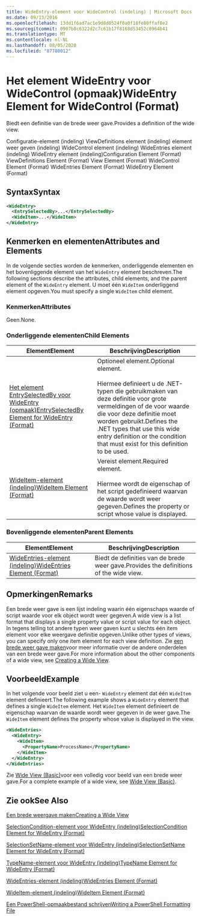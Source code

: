 ```yaml
---
title: WideEntry-element voor WideControl (indeling) | Microsoft Docs
ms.date: 09/13/2016
ms.openlocfilehash: 13dd1f6ad7ac1e9d8d0524f0a0f18fe80ffaf8e2
ms.sourcegitcommit: 0907b8c6322d2c7c61b17f8168d53452c8964b41
ms.translationtype: MT
ms.contentlocale: nl-NL
ms.lasthandoff: 08/05/2020
ms.locfileid: "87780012"
---
```

# <a name="wideentry-element-for-widecontrol-format"></a><span data-ttu-id="d780b-102">Het element WideEntry voor WideControl (opmaak)</span><span class="sxs-lookup"><span data-stu-id="d780b-102">WideEntry Element for WideControl (Format)</span></span>

<span data-ttu-id="d780b-103">Biedt een definitie van de brede weer gave.</span><span class="sxs-lookup"><span data-stu-id="d780b-103">Provides a definition of the wide view.</span></span>

<span data-ttu-id="d780b-104">Configuratie-element (indeling) ViewDefinitions element (indeling) element weer geven (indeling) WideControl element (indeling) WideEntries element (indeling) WideEntry element (indeling)</span><span class="sxs-lookup"><span data-stu-id="d780b-104">Configuration Element (Format) ViewDefinitions Element (Format) View Element (Format) WideControl Element (Format) WideEntries Element (Format) WideEntry Element (Format)</span></span>

## <a name="syntax"></a><span data-ttu-id="d780b-105">Syntax</span><span class="sxs-lookup"><span data-stu-id="d780b-105">Syntax</span></span>

```xml
<WideEntry>
  <EntrySelectedBy>...</EntrySelectedBy>
  <WideItem>...</WideItem>
</WideEntry>
```

## <a name="attributes-and-elements"></a><span data-ttu-id="d780b-106">Kenmerken en elementen</span><span class="sxs-lookup"><span data-stu-id="d780b-106">Attributes and Elements</span></span>

<span data-ttu-id="d780b-107">In de volgende secties worden de kenmerken, onderliggende elementen en het bovenliggende element van het `WideEntry` element beschreven.</span><span class="sxs-lookup"><span data-stu-id="d780b-107">The following sections describe the attributes, child elements, and the parent element of the `WideEntry` element.</span></span> <span data-ttu-id="d780b-108">U moet één `WideItem` onderliggend element opgeven.</span><span class="sxs-lookup"><span data-stu-id="d780b-108">You must specify a single `WideItem` child element.</span></span>

### <a name="attributes"></a><span data-ttu-id="d780b-109">Kenmerken</span><span class="sxs-lookup"><span data-stu-id="d780b-109">Attributes</span></span>

<span data-ttu-id="d780b-110">Geen.</span><span class="sxs-lookup"><span data-stu-id="d780b-110">None.</span></span>

### <a name="child-elements"></a><span data-ttu-id="d780b-111">Onderliggende elementen</span><span class="sxs-lookup"><span data-stu-id="d780b-111">Child Elements</span></span>

|<span data-ttu-id="d780b-112">Element</span><span class="sxs-lookup"><span data-stu-id="d780b-112">Element</span></span>|<span data-ttu-id="d780b-113">Beschrijving</span><span class="sxs-lookup"><span data-stu-id="d780b-113">Description</span></span>|
|-------------|-----------------|
|[<span data-ttu-id="d780b-114">Het element EntrySelectedBy voor WideEntry (opmaak)</span><span class="sxs-lookup"><span data-stu-id="d780b-114">EntrySelectedBy Element for WideEntry (Format)</span></span>](./entryselectedby-element-for-wideentry-format.md)|<span data-ttu-id="d780b-115">Optioneel element.</span><span class="sxs-lookup"><span data-stu-id="d780b-115">Optional element.</span></span><br /><br /> <span data-ttu-id="d780b-116">Hiermee definieert u de .NET-typen die gebruikmaken van deze definitie voor grote vermeldingen of de voor waarde die voor deze definitie moet worden gebruikt.</span><span class="sxs-lookup"><span data-stu-id="d780b-116">Defines the .NET types that use this wide entry definition or the condition that must exist for this definition to be used.</span></span>|
|[<span data-ttu-id="d780b-117">WideItem-element (indeling)</span><span class="sxs-lookup"><span data-stu-id="d780b-117">WideItem Element (Format)</span></span>](./wideitem-element-for-widecontrol-format.md)|<span data-ttu-id="d780b-118">Vereist element.</span><span class="sxs-lookup"><span data-stu-id="d780b-118">Required element.</span></span><br /><br /> <span data-ttu-id="d780b-119">Hiermee wordt de eigenschap of het script gedefinieerd waarvan de waarde wordt weer gegeven.</span><span class="sxs-lookup"><span data-stu-id="d780b-119">Defines the property or script whose value is displayed.</span></span>|

### <a name="parent-elements"></a><span data-ttu-id="d780b-120">Bovenliggende elementen</span><span class="sxs-lookup"><span data-stu-id="d780b-120">Parent Elements</span></span>

|<span data-ttu-id="d780b-121">Element</span><span class="sxs-lookup"><span data-stu-id="d780b-121">Element</span></span>|<span data-ttu-id="d780b-122">Beschrijving</span><span class="sxs-lookup"><span data-stu-id="d780b-122">Description</span></span>|
|-------------|-----------------|
|[<span data-ttu-id="d780b-123">WideEntries-element (indeling)</span><span class="sxs-lookup"><span data-stu-id="d780b-123">WideEntries Element (Format)</span></span>](./wideentries-element-for-widecontrol-format.md)|<span data-ttu-id="d780b-124">Biedt de definities van de brede weer gave.</span><span class="sxs-lookup"><span data-stu-id="d780b-124">Provides the definitions of the wide view.</span></span>|

## <a name="remarks"></a><span data-ttu-id="d780b-125">Opmerkingen</span><span class="sxs-lookup"><span data-stu-id="d780b-125">Remarks</span></span>

<span data-ttu-id="d780b-126">Een brede weer gave is een lijst indeling waarin één eigenschaps waarde of script waarde voor elk object wordt weer gegeven.</span><span class="sxs-lookup"><span data-stu-id="d780b-126">A wide view is a list format that displays a single property value or script value for each object.</span></span> <span data-ttu-id="d780b-127">In tegens telling tot andere typen weer gaven kunt u slechts één item element voor elke weergave definitie opgeven.</span><span class="sxs-lookup"><span data-stu-id="d780b-127">Unlike other types of views, you can specify only one item element for each view definition.</span></span> <span data-ttu-id="d780b-128">Zie [een brede weer gave maken](./creating-a-wide-view.md)voor meer informatie over de andere onderdelen van een brede weer gave.</span><span class="sxs-lookup"><span data-stu-id="d780b-128">For more information about the other components of a wide view, see [Creating a Wide View](./creating-a-wide-view.md).</span></span>

## <a name="example"></a><span data-ttu-id="d780b-129">Voorbeeld</span><span class="sxs-lookup"><span data-stu-id="d780b-129">Example</span></span>

<span data-ttu-id="d780b-130">In het volgende voor beeld ziet u een- `WideEntry` element dat één `WideItem` element definieert.</span><span class="sxs-lookup"><span data-stu-id="d780b-130">The following example shows a `WideEntry` element that defines a single `WideItem` element.</span></span> <span data-ttu-id="d780b-131">Het `WideItem` element definieert de eigenschap waarvan de waarde wordt weer gegeven in de weer gave.</span><span class="sxs-lookup"><span data-stu-id="d780b-131">The `WideItem` element defines the property whose value is displayed in the view.</span></span>

```xml
<WideEntries>
  <WideEntry>
    <WideItem>
      <PropertyName>ProcessName</PropertyName>
    </WideItem>
  </WideEntry>
</WideEntries>

```

<span data-ttu-id="d780b-132">Zie [Wide View (Basic)](./wide-view-basic.md)voor een volledig voor beeld van een brede weer gave.</span><span class="sxs-lookup"><span data-stu-id="d780b-132">For a complete example of a wide view, see [Wide View (Basic)](./wide-view-basic.md).</span></span>

## <a name="see-also"></a><span data-ttu-id="d780b-133">Zie ook</span><span class="sxs-lookup"><span data-stu-id="d780b-133">See Also</span></span>

[<span data-ttu-id="d780b-134">Een brede weergave maken</span><span class="sxs-lookup"><span data-stu-id="d780b-134">Creating a Wide View</span></span>](./creating-a-wide-view.md)

[<span data-ttu-id="d780b-135">SelectionCondition-element voor WideEntry (indeling)</span><span class="sxs-lookup"><span data-stu-id="d780b-135">SelectionCondition Element for WideEntry (Format)</span></span>](./selectioncondition-element-for-entryselectedby-for-widecontrol-format.md)

[<span data-ttu-id="d780b-136">SelectionSetName-element voor WideEntry (indeling)</span><span class="sxs-lookup"><span data-stu-id="d780b-136">SelectionSetName Element for WideEntry (Format)</span></span>](./selectionsetname-element-for-entryselectedby-for-widecontrol-format.md)

[<span data-ttu-id="d780b-137">TypeName-element voor WideEntry (indeling)</span><span class="sxs-lookup"><span data-stu-id="d780b-137">TypeName Element for WideEntry (Format)</span></span>](./typename-element-for-entryselectedby-for-wideentry-format.md)

[<span data-ttu-id="d780b-138">WideEntries-element (indeling)</span><span class="sxs-lookup"><span data-stu-id="d780b-138">WideEntries Element (Format)</span></span>](./wideentries-element-for-widecontrol-format.md)

[<span data-ttu-id="d780b-139">WideItem-element (indeling)</span><span class="sxs-lookup"><span data-stu-id="d780b-139">WideItem Element (Format)</span></span>](./wideitem-element-for-widecontrol-format.md)

[<span data-ttu-id="d780b-140">Een PowerShell-opmaakbestand schrijven</span><span class="sxs-lookup"><span data-stu-id="d780b-140">Writing a PowerShell Formatting File</span></span>](./writing-a-powershell-formatting-file.md)
